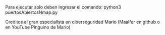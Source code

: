 Para ejecutar solo deben ingresar el comando:
python3 puertosAbiertosNmap.py


Creditos al gran especialista en ciberseguridad Mario (Maalfer en github o en YouTube Pinguino de Mario)
